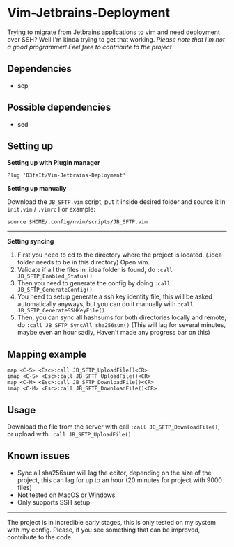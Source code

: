 # Vim-Jetbrains-Deployment
Trying to migrate from Jetbrains applications to vim and need deployment over SSH?
Well I'm kinda trying to get that working.
*Please note that I'm not a good programmer! Feel free to contribute to the project*

## Dependencies
- scp

## Possible dependencies
- sed

## Setting up
**Setting up with Plugin manager**

    Plug 'D3faIt/Vim-Jetbrains-Deployment'

**Setting up manually**

Download the `JB_SFTP.vim` script, put it inside desired folder and source it in `init.vim` / `.vimrc`
For example:

    source $HOME/.config/nvim/scripts/JB_SFTP.vim

---

**Setting syncing**
1. First you need to cd to the directory where the project is located. (.idea folder needs to be in this directory)
Open vim.
2. Validate if all the files in .idea folder is found, do `:call JB_SFTP_Enabled_Status()`
3. Then you need to generate the config by doing `:call JB_SFTP_GenerateConfig()`
5. You need to setup generate a ssh key identity file, this will be asked automatically anyways, but you can do it manually with `:call JB_SFTP_GenerateSSHKeyFile()`
5. Then, you can sync all hashsums for both directories locally and remote, do `:call JB_SFTP_SyncAll_sha256sum()` (This will lag for several minutes, maybe even an hour sadly, Haven't made any progress bar on this)

## Mapping example

    map <C-S> <Esc>:call JB_SFTP_UploadFile()<CR>
    imap <C-S> <Esc>:call JB_SFTP_UploadFile()<CR>
    map <C-M> <Esc>:call JB_SFTP_DownloadFile()<CR>
    imap <C-M> <Esc>:call JB_SFTP_DownloadFile()<CR>

## Usage
Download the file from the server with call `:call JB_SFTP_DownloadFile()`, or upload with `:call JB_SFTP_UploadFile()`

## Known issues
- Sync all sha256sum will lag the editor, depending on the size of the project, this can lag for up to an hour (20 minutes for project with 9000 files)
- Not tested on MacOS or Windows
- Only supports SSH setup

---
The project is in incredible early stages, this is only tested on my system with my config. Please, if you see something that can be improved, contribute to the code.
